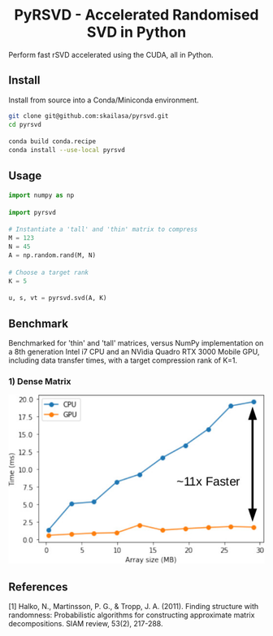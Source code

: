 <h1 align='center'> PyRSVD - Accelerated Randomised SVD in Python</h1>

Perform fast rSVD accelerated using the CUDA, all in Python.

## Install

Install from source into a Conda/Miniconda environment.

```bash
git clone git@github.com:skailasa/pyrsvd.git
cd pyrsvd

conda build conda.recipe
conda install --use-local pyrsvd
```

## Usage

```python
import numpy as np

import pyrsvd

# Instantiate a 'tall' and 'thin' matrix to compress
M = 123
N = 45
A = np.random.rand(M, N)

# Choose a target rank
K = 5

u, s, vt = pyrsvd.svd(A, K)
```

## Benchmark

Benchmarked for 'thin' and 'tall' matrices, versus NumPy implementation on a 8th generation Intel i7 CPU and an NVidia Quadro RTX 3000 Mobile GPU, including data transfer times, with a target compression rank of K=1.

### 1) Dense Matrix

<p style="text-align:center;">
<img src="static/benchmark.jpg"
     alt="Dense Benchmark"/>
</p>


## References

[1] Halko, N., Martinsson, P. G., & Tropp, J. A. (2011). Finding structure with randomness: Probabilistic algorithms for constructing approximate matrix decompositions. SIAM review, 53(2), 217-288.
